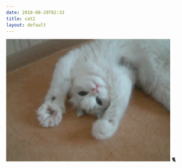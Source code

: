```yaml
---
date: 2018-08-29T02:33
title: cat2
layout: default
---
```

![undefined](../assets/2018-08-29-02-33-giphy.gif)
🐈